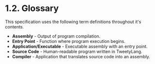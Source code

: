 # 1.2. Glossary

This specification uses the following term definitions throughout it's contents.

- **Assembly** - Output of program compilation.
- **Entry Point** - Function where program execution begins.
- **Application/Executable** - Executable assembly with an entry point.
- **Source Code** - Human-readable program written in TweetyLang.
- **Compiler** - Application that translates source code into an assembly.